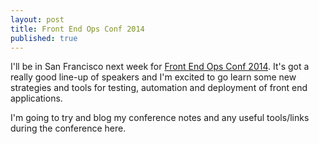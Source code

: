 ```yaml
---
layout: post
title: Front End Ops Conf 2014
published: true
---
```


I'll be in San Francisco next week for [Front End Ops Conf 2014](http://www.feopsconf.com/).  It's got a really good line-up of speakers and I'm excited to go learn some new strategies and tools for testing, automation and deployment of front end applications.

I'm going to try and blog my conference notes and any useful tools/links during the conference here.
